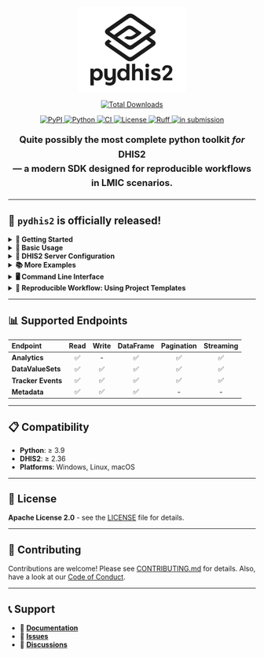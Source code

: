 

<div align="center">
  <img src="image.png" alt="pydhis2 logo" width="220"/>

<p align="center">
  <!-- Pepy Weekly Downloads -->
  <a href="https://pepy.tech/project/pydhis2">
    
   [![Total Downloads](https://img.shields.io/pepy/dt/pydhis2?style=for-the-badge&color=306998&label=Downloads&logo=python)](https://pepy.tech/project/pydhis2)

  
  
  <!-- PyPI Version -->
  <a href="https://pypi.org/project/pydhis2">
    <img src="https://img.shields.io/pypi/v/pydhis2" alt="PyPI">
  </a>
  
  <!-- Python Version -->
  <a href="https://pypi.org/project/pydhis2/">
    <img src="https://img.shields.io/badge/python-≥3.9-blue" alt="Python">
  </a>
  
  <!-- Test Status -->
  <a href="https://github.com/pydhis2/pydhis2_new/actions/workflows/ci.yml">
    <img src="https://github.com/pydhis2/pydhis2_new/actions/workflows/ci.yml/badge.svg" alt="CI">
  </a>
  
  <!-- License -->
  <a href="https://opensource.org/licenses/Apache-2.0">
    <img src="https://img.shields.io/badge/license-Apache%202.0-green" alt="License">
  </a>
  
  <!-- Ruff -->
  <a href="https://github.com/astral-sh/ruff">
    <img src="https://img.shields.io/endpoint?url=https://raw.githubusercontent.com/astral-sh/ruff/main/assets/badge/v2.json" alt="Ruff">
  </a>
  
  <!-- In Submission -->
  <a href="#">
    <img src="https://img.shields.io/badge/status-in%20submission-lightgrey" alt="in submission">
  </a>
</p>


<p style="font-size:1.15rem; line-height:1.6;">
  <strong>Quite possibly the most complete python toolkit <em>for</em> DHIS2<br>— a modern SDK designed for reproducible workflows in LMIC scenarios.</strong>
</p>
</div>

---
## 🎉 `pydhis2` is officially released!

<details>
<summary><strong>🚀 Getting Started</strong></summary>

**1. Installation**

```bash
pip install pydhis2
```

**2. Run the Quick Demo**

Use the CLI to run a quick demo that connects to a live DHIS2 server and fetches some data. This is the best way to verify your installation.

```bash
# Check installation
py -m pydhis2 version

# Run quick demo
py -m pydhis2 demo quick
```

You should see output confirming a successful connection and data retrieval:

```
============================================================
pydhis2 Quick Demo
============================================================
=== Testing: https://demos.dhis2.org/dq ===
   Found working API endpoint!
   System: Data Quality
   Version: 2.38.4.3
Found working server: https://demos.dhis2.org/dq

2. Querying Analytics data...
Retrieved 1 data records
...
Demo completed successfully!
```
</details>

<details>
<summary><strong>📖 Basic Usage</strong></summary>

Here's how to use `pydhis2` in your own script. Create a file named `examples/my_analysis.py`:

```python
import asyncio
import sys
from pydhis2 import get_client, DHIS2Config
from pydhis2.core.types import AnalyticsQuery

# Get client classes
AsyncDHIS2Client, SyncDHIS2Client = get_client()

async def main():
    # 1. Configure connection (using a working demo server)
    config = DHIS2Config(
        base_url="https://demos.dhis2.org/dq",
        auth=("demo", "District1#")
    )
  
    async with AsyncDHIS2Client(config) as client:
        # 2. Define query parameters
        query = AnalyticsQuery(
            dx=["b6mCG9sphIT"],   # Data element: ANC 1 Outlier Threshold
            ou="qzGX4XdWufs",    # Org unit: A-1 District Hospital
            pe="2023"            # Period: Year 2023
        )

        # 3. Fetch data and convert to a Pandas DataFrame
        df = await client.analytics.to_pandas(query)

        # 4. Analyze and display
        print("Data fetched successfully!")
        print(f"Retrieved {len(df)} records.")
        print("\n--- Data Preview ---")
        print(df.head())

if __name__ == "__main__":
    # Fix for asyncio on Windows
    if sys.platform == 'win32':
        asyncio.set_event_loop_policy(asyncio.WindowsSelectorEventLoopPolicy())
    asyncio.run(main())
```

Run your script from the terminal:

```bash
py examples/my_analysis.py
```
</details>

<details>
<summary><strong>🔧 DHIS2 Server Configuration</strong></summary>

The examples use public DHIS2 demo servers by default. To connect to your own server, you can configure it in one of the following ways:

**1. Environment Variables (Recommended)**
```bash
set DHIS2_URL=https://your-dhis2-server.com
set DHIS2_USERNAME=your_username
set DHIS2_PASSWORD=your_password

# Then run any script
py examples/my_analysis.py
```

**2. In Your Script**
```python
config = DHIS2Config(
    base_url="https://your-dhis2-server.com",  
    auth=("your_username", "your_password")
)
```

**3. Using the CLI**
```bash
py -m pydhis2 config --url "https://your-dhis2-server.com" --username "your_username"
```
</details>

<details>
<summary><strong>📚 More Examples</strong></summary>

The repository includes several scripts demonstrating different use cases:

| Script | Description |
|--------|-------------|
| `quick_demo.py` | Basic functionality and connection testing |
| `demo_test.py` | Comprehensive API testing with HTML reports |
| `real_health_data_demo.py` | Health data analysis with quality metrics |
| `my_analysis.py` | A template for your own custom analysis |

You can run any of them using the CLI or as standalone scripts:

```bash
# Run a specific demo via CLI
py -m pydhis2 demo health

# Or run the Python script directly
py examples/real_health_data_demo.py
```
</details>

<details>
<summary><strong>🖥️ Command Line Interface</strong></summary>

`pydhis2` provides a powerful CLI for common data operations.

**Data Operations (Implementation in Progress):**
```bash
# Pull analytics data
py -m pydhis2 analytics pull --dx "b6mCG9sphIT" --ou "qzGX4XdWufs" --pe "2023" --out analytics.parquet

# Pull tracker events
py -m pydhis2 tracker events --program "program_id" --out events.parquet

# Run data quality review
py -m pydhis2 dqr analyze --input analytics.parquet --html dqr_report.html --json dqr_summary.json
```

For detailed CLI usage, run `py -m pydhis2 --help`.
</details>

<details>
<summary><strong>🚀 Reproducible Workflow: Using Project Templates</strong></summary>

Beyond being a library, `pydhis2` promotes a standardized and reproducible workflow crucial for scientific research. To jumpstart your analysis, we provide a project template powered by [Cookiecutter](https://cookiecutter.readthedocs.io/).

**Why use the template?**

*   **Standardization**: Every project starts with the same clean, logical structure. No more guessing where configs or scripts are.
*   **Rapid Start**: Generate a fully functional project skeleton with a single command.
*   **Best Practices**: The template includes pre-configured settings for DHIS2 connection, data quality pipelines, and environment management.
*   **Focus on Analysis**: Spend less time on boilerplate setup and more time on your research.

### Usage

1.  **Install Cookiecutter:**
    ```bash
    pip install cookiecutter
    ```

2.  **Generate your project:**
    Run Cookiecutter and point it to the `pydhis2` template. It will ask you a few questions to personalize your new project.

    ```bash
    # Run from the root of the pydhis2 repository
    cookiecutter pydhis2/templates
    ```

    You'll be prompted for details like your project name and author info:
    ```
    project_name [My DHIS-2 Analysis Project]: Malaria Analysis Malawi
    project_slug [malaria_analysis_malawi]:
    author_name [Your Name]: Dr. Evans
    author_email [your.email@example.com]: evans@who.int
    ```

3.  **Get a complete, ready-to-use project structure:**
    ```
    malaria-analysis-malawi/
    ├── configs/          # DHIS-2 & DQR configurations
    ├── data/             # For raw and processed data
    ├── pipelines/        # Your analysis pipeline definitions
    ├── scripts/          # Runner scripts
    ├── .env.example      # Environment variable template
    └── README.md         # A dedicated README for your new project
    ```

Now you can `cd` into your new project directory and start your analysis immediately!

</details>

---

## 📊 Supported Endpoints

| Endpoint | Read | Write | DataFrame | Pagination | Streaming |
| :--- | :--: | :--: | :----: | :--: | :----: |
| **Analytics** | ✅ | - | ✅ | ✅ | ✅ |
| **DataValueSets** | ✅ | ✅ | ✅ | ✅ | ✅ |
| **Tracker Events** | ✅ | ✅ | ✅ | ✅ | ✅ |
| **Metadata** | ✅ | ✅ | ✅ | - | - |

---

## 📋 Compatibility

*   **Python**: ≥ 3.9
*   **DHIS2**: ≥ 2.36
*   **Platforms**: Windows, Linux, macOS

---

## 📄 License

**Apache License 2.0** - see the [LICENSE](LICENSE) file for details.

---

## 🤝 Contributing

Contributions are welcome! Please see [CONTRIBUTING.md](CONTRIBUTING.md) for details. Also, have a look at our [Code of Conduct](CODE_OF_CONDUCT.md).

---

## 📞 Support

*   📖 **[Documentation](https://pydhis2.readthedocs.io)**
*   🐛 **[Issues](https://github.com/pydhis2/pydhis2/issues)**
*   💬 **[Discussions](https://github.com/pydhis2/pydhis2/discussions)**
